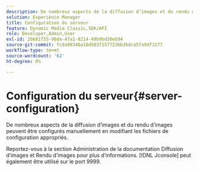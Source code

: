 ```yaml
---
description: De nombreux aspects de la diffusion d’images et du rendu d’images peuvent être configurés manuellement en modifiant les fichiers de configuration appropriés.
solution: Experience Manager
title: Configuration du serveur
feature: Dynamic Media Classic,SDK/API
role: Developer,Admin,User
exl-id: 2bb81f55-98da-47a1-8214-49b9bd30eb94
source-git-commit: fcda99340a18d5037157723bb3bdca5fa9df3277
workflow-type: tm+mt
source-wordcount: '62'
ht-degree: 0%

---
```


# Configuration du serveur{#server-configuration}

De nombreux aspects de la diffusion d’images et du rendu d’images peuvent être configurés manuellement en modifiant les fichiers de configuration appropriés.

Reportez-vous à la section Administration de la documentation Diffusion d’images et Rendu d’images pour plus d’informations. [!DNL Jconsole] peut également être utilisé sur le port 9999.
